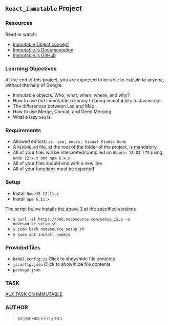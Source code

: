 ## ``React_Immutable`` Project

### Resources
Read or watch:

* [Immutable Object concept](https://en.wikipedia.org/wiki/Immutable_object)
* [Immutable.js Documentation](https://immutable-js.com/docs/v4.3.2)
* [Immutable.js GitHub](https://github.com/immutable-js/immutable-js)

### Learning Objectives
At the end of this project, you are expected to be able to explain to anyone, without the help of Google:

* Immutable objects. Who, what, when, where, and why?
* How to use the Immutable.js library to bring immutability to Javascript
* The differences between List and Map
* How to use Merge, Concat, and Deep Merging
* What a lazy ``Seq`` is

### Requirements
- Allowed editors: ``vi, vim, emacs, Visual Studio Code``
- A ``README.md`` file, at the root of the folder of the project, is mandatory
- All of your files will be interpreted/compiled on ``Ubuntu 18.04 LTS`` using ``node 12.x.x and npm 6.x.x``
- All of your files should end with a new line
- All of your functions must be exported

### Setup
- Install ``NodeJS 12.11.x``
- Install ``npm 6.11.x``

The script below installs the above 2 at the specified versions

- ``$ curl -sl https://deb.nodesource.com/setup_12.x -o nodesource_setup.sh``
- ``$ sudo bash nodesource_setup.sh``
- ``$ sudo apt install nodejs``

### Provided files

* ``babel.config.js``
Click to show/hide file contents
* ``jsconfig.json``
Click to show/hide file contents
* ``package.json``

### TASK

[ALX TASK ON IMMUTABLE](https://intranet.alxswe.com/projects/1201)

### AUTHOR

> MONEHIN FEYISARA

